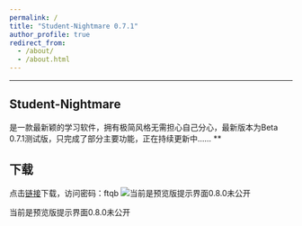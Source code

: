 ```yaml
---
permalink: /
title: "Student-Nightmare 0.7.1"
author_profile: true
redirect_from: 
  - /about/
  - /about.html
---
```

***

## Student-Nightmare

是一款最新颖的学习软件，拥有极简风格无需担心自己分心，最新版本为Beta 0.7.1测试版，只完成了部分主要功能，正在持续更新中……
**

## 下载

点击[链接](https://wwwi.lanzouo.com/iHXVR2qqdnvc)下载，访问密码：ftqb
![当前是预览版提示界面0.8.0未公开](/imgs/2025-03-16/shQ6r09pUCV7aD8j.png)

当前是预览版提示界面0.8.0未公开

